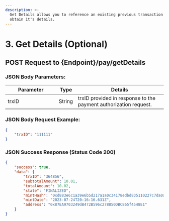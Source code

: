 ```yaml
---
description: >-
  Get Details allows you to reference an existing previous transaction and
  obtain it's details.
---
```


# 3. Get Details (Optional)

## **POST Request to {Endpoint}/pay/getDetails**

### **JSON Body Parameters:**

<table><thead><tr><th width="146.33333333333331">Parameter</th><th>Type</th><th>Details</th></tr></thead><tbody><tr><td>trxID</td><td>String</td><td>trxID provided in response to the payment authorization request.</td></tr></tbody></table>

### JSON Body Request Example:

```json
{
    "trxID": "111111"
}
```

### JSON Success Response (Status Code 200)

```json
{
    "success": true,
    "data": {
        "trxID": "364856",
        "subtotalAmount": 10.01,
        "totalAmount": 10.02,
        "state": "FINALIZED",
        "mintHash": "0xd883e6c1a39e6b5d217a1a0c34178edbd835110227c7da0a94d8344ddb07b70c",
        "mintDate": "2023-07-24T20:16:16.631Z",
        "address": "0x87EA9703249dB472B596c278850DBC865f4548E1"
    }
}
```
